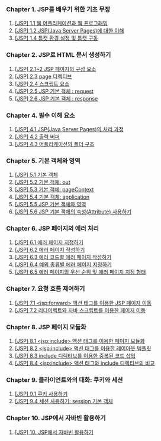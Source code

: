 ### Chapter 1. JSP를 배우기 위한 기초 무장

1. [\[JSP\] 1.1 웹 어플리케이션과 웹 프로그래밍](https://yonghwankim-dev.tistory.com/273)
2. [\[JSP\] 1.2 JSP(Java Server Pages)에 대한 이해](https://yonghwankim-dev.tistory.com/274)
3. [\[JSP\] 1.4 톰캣 환경 설정 및 톰캣 구동](https://yonghwankim-dev.tistory.com/275)

### Chapter 2. JSP로 HTML 문서 생성하기

1. [\[JSP\] 2.1~2 JSP 페이지의 구성 요소](https://yonghwankim-dev.tistory.com/276)
2. [\[JSP\] 2.3 page 디렉티브](https://yonghwankim-dev.tistory.com/277)
3. [\[JSP\] 2.4 스크립트 요소](https://yonghwankim-dev.tistory.com/278)
4. [\[JSP\] 2.5 JSP 기본 객체 : request](https://yonghwankim-dev.tistory.com/279)
5. [\[JSP\] 2.6 JSP 기본 객체 : response](https://yonghwankim-dev.tistory.com/280)

### Chapter 4. 필수 이해 요소

1. [\[JSP\] 4.1 JSP(Java Server Pages)의 처리 과정](https://yonghwankim-dev.tistory.com/281)
2. [\[JSP\] 4.2 출력 버퍼](https://yonghwankim-dev.tistory.com/282)
3. [\[JSP\] 4.3 어플리케이션의 폴더 구조](https://yonghwankim-dev.tistory.com/283)

### Chapter 5. 기본 객체와 영역

1. [\[JSP\] 5.1 기본 객체](https://yonghwankim-dev.tistory.com/284)
2. [\[JSP\] 5.2 기본 객체: out](https://yonghwankim-dev.tistory.com/285)
3. [\[JSP\] 5.3 기본 객체: pageContext](https://yonghwankim-dev.tistory.com/286)
4. [\[JSP\] 5.4 기본 객체: application](https://yonghwankim-dev.tistory.com/287)
5. [\[JSP\] 5.5 JSP 기본 객체와 영역](https://yonghwankim-dev.tistory.com/288)
6. [\[JSP\] 5.6 JSP 기본 객체의 속성(Attribute) 사용하기](https://yonghwankim-dev.tistory.com/289)

### Chapter 6. JSP 페이지의 에러 처리

1. [\[JSP\] 6.1 에러 페이지 지정하기](https://yonghwankim-dev.tistory.com/290)
2. [\[JSP\] 6.2 에러 페이지 작성하기](https://yonghwankim-dev.tistory.com/291)
3. [\[JSP\] 6.3 에러 코드별 에러 페이지 작성하기](https://yonghwankim-dev.tistory.com/292)
4. [\[JSP\] 6.4 예외 종류별 에러 페이지 지정하기](https://yonghwankim-dev.tistory.com/293)
5. [\[JSP\] 6.5 에러 페이지의 우선 순위 및 에러 페이지 지정 형태](https://yonghwankim-dev.tistory.com/294)

### Chapter 7. 요청 흐름 제어하기

1. [\[JSP\] 7.1 \<jsp:forward\> 액션 태그를 이용한 JSP 페이지 이동](https://yonghwankim-dev.tistory.com/295)
2. [\[JSP\] 7.2 리다이렉트와 자바 스크립트를 이용한 페이지 이동](https://yonghwankim-dev.tistory.com/296)

### Chapter 8. JSP 페이지 모듈화

1. [\[JSP\] 8.1 \<jsp:include\> 액션 태그를 이용한 페이지 모듈화](https://yonghwankim-dev.tistory.com/297)
2. [\[JSP\] 8.2 \<jsp:include\> 액션 태그를 이용한 레이아웃 템플릿](https://yonghwankim-dev.tistory.com/298)
3. [\[JSP\] 8.3 include 디렉티브를 이용한 중복된 코드 삽입](https://yonghwankim-dev.tistory.com/299)
4. [\[JSP\] 8.4 \<jsp:include\> 액션 태그와 include 디렉티브의 비교](https://yonghwankim-dev.tistory.com/300)

### Chapter 9. 클라이언트와의 대화: 쿠키와 세션

1. [\[JSP\] 9.1 쿠키 사용하기](https://yonghwankim-dev.tistory.com/301)
2. [\[JSP\] 9.4 세션 사용하기: session 기본 객체](https://yonghwankim-dev.tistory.com/302)

### Chapter 10. JSP에서 자바빈 활용하기

1. [\[JSP\] 10. JSP에서 자바빈 활용하기](https://yonghwankim-dev.tistory.com/303)

















